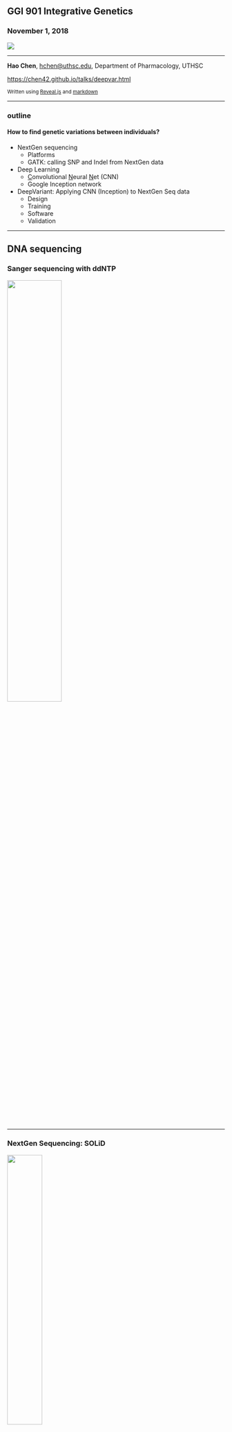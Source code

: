 
## GGI 901 Integrative Genetics 

### November 1, 2018 


<a href="https://www.nature.com/articles/nbt.4235" target=_new> <img src="./images/deepvar/cover.png"></a>

<hr style="color:royalblue">

 **Hao Chen**, hchen@uthsc.edu, Department of Pharmacology, UTHSC

https://chen42.github.io/talks/deepvar.html

<small> Written using [Reveal.js](https://github.com/hakimel/reveal.js) and [markdown](https://help.github.com/categories/writing-on-github/) </small>

---

### outline

#### How to find genetic variations between individuals?

* NextGen sequencing
  * Platforms
  * GATK: calling SNP and Indel from NextGen data
* Deep Learning
  * <u>C</u>onvolutional <u>N</u>eural <u>N</u>et (CNN)
  * Google Inception network
* DeepVariant: Applying CNN (Inception) to NextGen Seq data  
  * Design
  * Training
  * Software
  * Validation
  
---
## DNA sequencing

### Sanger sequencing with ddNTP 

<img src="https://ka-perseus-images.s3.amazonaws.com/d56c026870bbfee4658a9eaa52daba496d4a58ad.png" width=50%>

---
### NextGen Sequencing: SOLiD

<a href="http://seqanswers.com/forums/showthread.php?t=10">
<img src="http://seqanswers.com/forums/images/content/abi-fig4.jpg" width=40%>
</a>

---

### NextGen Sequencing: Illumina 


<img src="http://www.biofidal-lab.com/site/images/normal/NextGen-Sequencing-Whole-Genome-Sequencing56b9ea45bd182.png" width=70%>
---

### NextGen Sequencing: Ion Torrent

<img src="https://www.omicsonline.org/articles-images/biology-and-medicine-torrent-9-395-g003.png" width=70%>

---

### NextGen Seq data files 

Illumina, Ion Torrent: fasta


```
>cluster_2:UMI_ATTCCG             # record name; starts with '>'
TTTCCGGGGCACATAATCTTCAGCCGGGCGC   # DNA sequence

```

Illumina, Ion Torrent: fastq

```
@cluster_2:UMI_ATTCCG             # record name; starts with '@'
TTTCCGGGGCACATAATCTTCAGCCGGGCGC   # DNA sequence
+                                 # empty line; starts with '+'
9C;=;=<9@4868>9:67AA<9>65<=>591   # phred-scaled quality scores
``` 

SOLiD: csfasta

```
>2_14_26_F3
T110021221100310030120022032222111321022112223
```
---

## GATK: A topic for future class

<a href="https://software.broadinstitute.org/gatk/best-practices/workflow?id=11145" target=_new> 
<img src="https://us.v-cdn.net/5019796/uploads/editor/mz/tzm69d8e2spl.png" width=70%></a>


---
## Neural Network
### one node at a time


<img src="https://cdn-images-1.medium.com/max/1600/1*v88ySSMr7JLaIBjwr4chTw.jpeg" width=70%>

---

## Deep Neural Network
### Fully connected
<img src="http://www.electronicdesign.com/sites/electronicdesign.com/files/MachineLearning_WTD_Fig3.png" width=70%>

---

## Deep Neural network
### Loss FUnction
<table><tr><td>
<img src="https://cdn-images-1.medium.com/max/1040/1*mlXnpXGdhMefPybSQtRmDA.png">
</td><td>

<img src="https://cdn-images-1.medium.com/max/1040/1*EqTaoCB1NmJnsRYEezSACA.png">
</td></tr></table>

---

## Deep Neural network
### gradient descent, learning rate

<table><tr><td width=50%>

<img src="https://www.jeremyjordan.me/content/images/2018/02/Screen-Shot-2018-02-24-at-11.47.09-AM.png"><br>

<img src="http://home.agh.edu.pl/~horzyk/lectures/ai/GradientDescentOfErrorFunction.jpg">
</td><td width=50%>

<img src="https://blog.paperspace.com/content/images/2018/05/challenges-1.png">
</td></tr></table>

---

## Deep Neural network

### Training the network

<a href="https://theclevermachine.wordpress.com/tag/backpropagation/">
<img src="./images/deepvar/fprop_bprop5.png" width=70%>

</a>


---
## Live demo of DNN

<a href="https://lecture-demo.ira.uka.de/neural-network-demo/?preset=Three%20classes%20test" target=_new ><img src="./images/deepvar/neuralnet.png"></a>

---


## Convolution

![](https://ujwlkarn.files.wordpress.com/2016/07/screen-shot-2016-07-24-at-11-25-13-pm.png?w=150&h=136)
![](https://ujwlkarn.files.wordpress.com/2016/07/screen-shot-2016-07-24-at-11-25-24-pm.png?w=74&h=64) 
![](https://ujwlkarn.files.wordpress.com/2016/07/convolution_schematic.gif?w=268&h=196&zoom=2)

https://ujjwalkarn.me/2016/08/11/intuitive-explanation-convnets/

---

## Convolution as feature detector

![](https://ujwlkarn.files.wordpress.com/2016/08/screen-shot-2016-08-05-at-11-03-00-pm.png?w=342&h=562)

https://ujjwalkarn.me/2016/08/11/intuitive-explanation-convnets/

---

## Deep Neural network

### ConvNet, CNN

![](https://www.mathworks.com/content/mathworks/www/en/discovery/convolutional-neural-network/jcr:content/mainParsys/image_copy.adapt.full.high.jpg/1523891796216.jpg)

---

## Visual example of a ConvNet

<a href="http://scs.ryerson.ca/~aharley/vis/conv/"><img src="https://ujwlkarn.files.wordpress.com/2016/08/conv_all.png?w=1024"></a>


Author: [Adam Harley](http://www.cs.cmu.edu/~aharley/)

---

## Google InceptionNet

<img src="./images/deepvar/inceptionv1.png" width=80%>

[InceptionNet](https://towardsdatascience.com/a-simple-guide-to-the-versions-of-the-inception-network-7fc52b863202)


---


## DeepVariant 

sources of info

* Dec 14 2016 [BioRxiv](https://www.biorxiv.org/content/early/2016/12/14/092890)
* Dec 04 2017 [Google Blog](https://ai.googleblog.com/2017/12/deepvariant-highly-accurate-genomes.html)
* Sep 24 2018 [Nature Biotechnology](https://www.nature.com/articles/nbt.4235)

